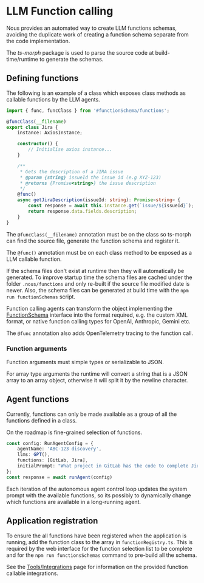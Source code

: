 # LLM Function calling

Nous provides an automated way to create LLM functions schemas, avoiding the duplicate work of creating a function schema separate from the code implementation. 

The *ts-morph* package is used to parse the source code at build-time/runtime to generate the schemas.

## Defining functions

The following is an example of a class which exposes class methods as callable functions by the LLM agents.

```typescript
import { func, funcClass } from '#functionSchema/functions';

@funcClass(__filename)
export class Jira {
    instance: AxiosInstance;

    constructor() {
        // Initialise axios instance...
    }

    /**
     * Gets the description of a JIRA issue
     * @param {string} issueId the issue id (e.g XYZ-123)
     * @returns {Promise<string>} the issue description
     */
    @func()
    async getJiraDescription(issueId: string): Promise<string> {
        const response = await this.instance.get(`issue/${issueId}`);
        return response.data.fields.description;
    }
}
```

The `@funcClass(__filename)` annotation must be on the class so ts-morph can find the source file, generate the function schema and register it.

The `@func()` annotation must be on each class method to be exposed as a LLM callable function.

If the schema files don't exist at runtime then they will automatically be generated. To improve startup time
the schema files are cached under the folder `.nous/functions` and only re-built if the source file modified date is newer. 
Also, the schema files can be generated at build time with the `npm run functionSchemas` script.

Function calling agents can transform the object implementing the [FunctionSchema](https://github.com/TrafficGuard/nous/blob/main/src/functionSchema/functions.ts#L13)
interface into the format required, e.g. the custom XML format, or native function calling types for OpenAI, Anthropic, Gemini etc.

The `@func` annotation also adds OpenTelemetry tracing to the function call.

### Function arguments

Function arguments must simple types or serializable to JSON. 

For array type arguments the runtime will convert a string that is a JSON array to an array object, otherwise it will split it by the newline character.

## Agent functions

Currently, functions can only be made available as a group of all the functions defined in a class.

On the roadmap is fine-grained selection of functions.

```typescript
const config: RunAgentConfig = {
    agentName: 'ABC-123 discovery',
    llms: GPT(),
    functions: [GitLab, Jira],
    initialPrompt: "What project in GitLab has the code to complete Jira ABC-123?",
};
const response = await runAgent(config)
```

Each iteration of the autonomous agent control loop updates the system prompt with the available functions,
so its possibly to dynamically change which functions are available in a long-running agent.

## Application registration

To ensure the all functions have been registered when the application is running, add the function class to the array in `functionRegistry.ts`.
This is required by the web interface for the function selection list to be complete and for the `npm run functionsSchemas` command to pre-build all the schema.

See the [Tools/Integrations](integrations.md) page for information on the provided function callable integrations.
